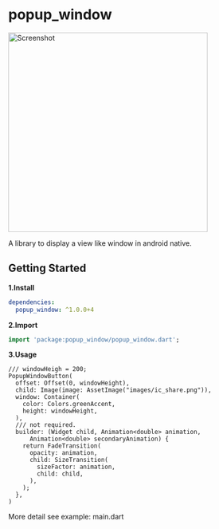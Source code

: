 # popup_window

<img src="screenshot/20190316_160029.gif"  height="400" alt="Screenshot"/> 

A library to display a view like window in android native.
## Getting Started

**1.Install**
```yaml
dependencies:
  popup_window: ^1.0.0+4
```

**2.Import**

```dart
import 'package:popup_window/popup_window.dart';
```

**3.Usage**
```
/// windowHeigh = 200;
PopupWindowButton(
  offset: Offset(0, windowHeight),
  child: Image(image: AssetImage("images/ic_share.png")),
  window: Container(
    color: Colors.greenAccent,
    height: windowHeight,
  ),
  /// not required.
  builder: (Widget child, Animation<double> animation,
      Animation<double> secondaryAnimation) {
    return FadeTransition(
      opacity: animation,
      child: SizeTransition(
        sizeFactor: animation,
        child: child,
      ),
    );
  },
)
```

More detail see example: main.dart
